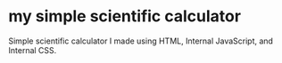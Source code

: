 # my simple scientific calculator
 
 Simple scientific calculator I made using HTML, Internal JavaScript, and Internal CSS.
